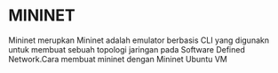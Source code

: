 # MININET
Mininet merupkan Mininet adalah emulator berbasis CLI yang digunakn untuk membuat sebuah topologi jaringan pada Software Defined Network.Cara membuat mininet dengan Mininet Ubuntu VM
